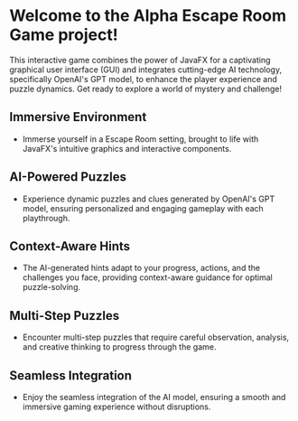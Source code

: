 # Welcome to the Alpha Escape Room Game project! 
This interactive game combines the power of JavaFX for a captivating graphical user interface (GUI) and integrates cutting-edge AI technology, specifically OpenAI's GPT model, to enhance the player experience and puzzle dynamics. Get ready to explore a world of mystery and challenge!

## Immersive Environment 
- Immerse yourself in a Escape Room setting, brought to life with JavaFX's intuitive graphics and interactive components.

## AI-Powered Puzzles 
- Experience dynamic puzzles and clues generated by OpenAI's GPT model, ensuring personalized and engaging gameplay with each playthrough.

## Context-Aware Hints 
- The AI-generated hints adapt to your progress, actions, and the challenges you face, providing context-aware guidance for optimal puzzle-solving.

## Multi-Step Puzzles 
- Encounter multi-step puzzles that require careful observation, analysis, and creative thinking to progress through the game.

## Seamless Integration 
- Enjoy the seamless integration of the AI model, ensuring a smooth and immersive gaming experience without disruptions.
